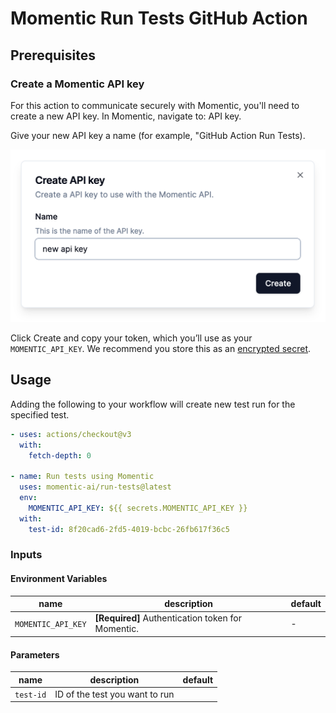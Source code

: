 # Momentic Run Tests GitHub Action

## Prerequisites

### Create a Momentic API key

For this action to communicate securely with Momentic, you'll need to create a
new API key. In Momentic, navigate to: API key.

Give your new API key a name (for example, "GitHub Action Run Tests).

![View create api key dialog.](images/create-api-key.png)

Click Create and copy your token, which you’ll use as your `MOMENTIC_API_KEY`.
We recommend you store this as an
[encrypted secret](https://docs.github.com/en/actions/security-guides/using-secrets-in-github-actions).

## Usage

Adding the following to your workflow will create new test run for the specified
test.

```yaml
- uses: actions/checkout@v3
  with:
    fetch-depth: 0

- name: Run tests using Momentic
  uses: momentic-ai/run-tests@latest
  env:
    MOMENTIC_API_KEY: ${{ secrets.MOMENTIC_API_KEY }}
  with:
    test-id: 8f20cad6-2fd5-4019-bcbc-26fb617f36c5
```

### Inputs

#### Environment Variables

| name               | description                                       | default |
| ------------------ | ------------------------------------------------- | ------- |
| `MOMENTIC_API_KEY` | **[Required]** Authentication token for Momentic. | -       |

#### Parameters

| name      | description                    | default |
| --------- | ------------------------------ | ------- |
| `test-id` | ID of the test you want to run |
